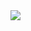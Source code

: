 <img src="https://capsule-render.vercel.app/api?type=waving&color=auto&customColorList=2&height=300&section=header&text=Welcome!&fontSize=70&desc=Sanghwa's%20Github&descSize=30&descAlign=65&descAlignY=65" />


<!--
**holy0/holy0** is a ✨ _special_ ✨ repository because its `README.md` (this file) appears on your GitHub profile.

Here are some ideas to get you started:

- 🔭 I’m currently working on ...
- 🌱 I’m currently learning ...
- 👯 I’m looking to collaborate on ...
- 🤔 I’m looking for help with ...
- 💬 Ask me about ...
- 📫 How to reach me: ...
- 😄 Pronouns: ...
- ⚡ Fun fact: ...
-->

